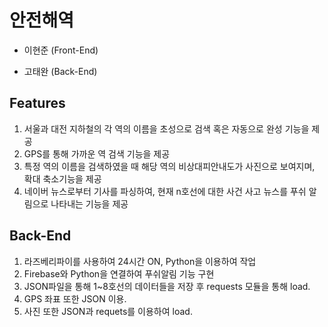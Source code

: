 # 안전해역
- 이현준 (Front-End)

- 고태완 (Back-End)



## Features


1. 서울과 대전 지하철의 각 역의 이름을 초성으로 검색 혹은 자동으로 완성 기능을 제공
2. GPS를 통해 가까운 역 검색 기능을 제공
3. 특정 역의 이름을 검색하였을 때 해당 역의 비상대피안내도가 사진으로 보여지며, 확대 축소기능을 제공
4. 네이버 뉴스로부터 기사를 파싱하여, 현재 n호선에 대한 사건 사고 뉴스를 푸쉬 알림으로 나타내는 기능을 제공



## Back-End

1. 라즈베리파이를 사용하여 24시간 ON, Python을 이용하여 작업
2. Firebase와 Python을 연결하여 푸쉬알림 기능 구현
3. JSON파일을 통해 1~8호선의 데이터들을 저장 후 requests 모듈을 통해 load.
4. GPS 좌표 또한 JSON 이용.
5. 사진 또한 JSON과 requets를 이용하여 load.
